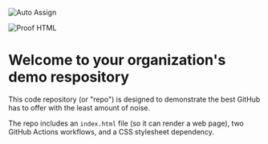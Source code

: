 ![Auto Assign](https://github.com/Solutech-Fiap/demo-repository/actions/workflows/auto-assign.yml/badge.svg)

![Proof HTML](https://github.com/Solutech-Fiap/demo-repository/actions/workflows/proof-html.yml/badge.svg)

# Welcome to your organization's demo respository
This code repository (or "repo") is designed to demonstrate the best GitHub has to offer with the least amount of noise.

The repo includes an `index.html` file (so it can render a web page), two GitHub Actions workflows, and a CSS stylesheet dependency.
